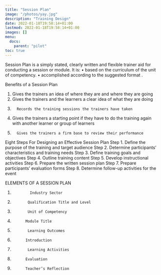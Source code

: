 ```yaml
---
title: "Session Plan"
image: "/photos/yay.jpg"
description: "Training Design"
date: 2022-01-18T19:58:14+01:00
lastmod: 2022-01-18T19:58:14+01:00
images: []
menu:
  docs:
    parent: "pilot"    
toc: true
---
```



Session Plan is a simply stated, clearly written and flexible trainer aid for conducting a session or module. It is:
•         based on the curriculum of the unit of competency.
•         accomplished according to the suggested format .
 
 
Benefits of a Session Plan
 
1. Gives the trainers an idea of where they are and where they are going
2. Gives the trainers and the learners a clear idea of what they are doing
3.       Records the training sessions the trainers have taken
4.    Gives the trainers a starting point if they have to do the training again with another learner or group of learners
5.       Gives the trainers a firm base to review their performance
 
Eight Steps For Designing an Effective Session Plan
Step 1. Define the purpose of the training and target audience Step 2. Determine participants’ characteristics and training needs Step 3. Define training goals and objectives
Step 4. Outline training content
Step 5. Develop instructional activities
Step 6. Prepare the written session plan
Step 7. Prepare participants’ evaluation forms
Step 8. Determine follow-up activities for the event
 
ELEMENTS OF A SESSION PLAN
 
1.             Industry Sector
2.            Qualification Title and Level
3.            Unit of Competency
4.           Module Title
5.            Learning Outcomes
6.           Introduction
7.            Learning Activities
8.           Evaluation
9.           Teacher’s Reflection

